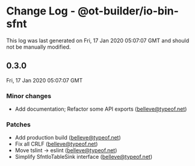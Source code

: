# Change Log - @ot-builder/io-bin-sfnt

This log was last generated on Fri, 17 Jan 2020 05:07:07 GMT and should not be manually modified.

## 0.3.0
Fri, 17 Jan 2020 05:07:07 GMT

### Minor changes

- Add documentation; Refactor some API exports (belleve@typeof.net)
### Patches

- Add production build (belleve@typeof.net)
- Fix all CRLF (belleve@typeof.net)
- Move tslint -> eslint (belleve@typeof.net)
- Simplify SfntIoTableSink interface (belleve@typeof.net)